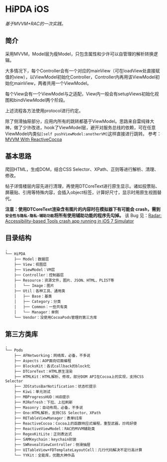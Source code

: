 # HiPDA iOS


*基于MVVM+RAC的一次实践。*

## 简介

采用MVVM，Model层为瘦Model，只包含属性和少许可以自管理的解析转换逻辑。

大多情况下，每个Controller会有一个对应的mainView（可在loadView处直接赋值的view），以ViewModel初始化Controller，Controller内再用该ViewModel初始化mainView，两者共用一个ViewModel。

每个View会有一个ViewModel与之适配，View内一般会有setupViews初始化视图和bindViewModel两个阶段。

上述流程各方法使用protocol进行约定。

除了侧滑抽屉部分，应用内所有的跳转都基于ViewModel。思路来自雷纯锋大神，做了少许改进，hook了ViewModel层，避开对服务总线的依赖，可在任意ViewModel内类似`[self pushViewModel:anotherVM]`这样直接进行跳转。
参考：[MVVM With ReactiveCocoa](http://blog.leichunfeng.com/blog/2016/02/27/mvvm-with-reactivecocoa/)


## 基本思路

爬回HTML，生成DOM，结合CSS Selector、XPath、正则等进行解析、清理、修改。

帖子详情楼层内容先进行清理，再使用DTCoreText进行原生显示。诸如投票贴、屏蔽贴、引用等特殊内容，会插入object标签，计算好尺寸，显示时用原生视图替代。

**注意：使用DTCoreText渲染含有图片的内容时在模拟器下有可能会 crash，需到`安全性与隐私-隐私-辅助功能`将所有使用辅助功能的程序先勾掉。**
该 Bug 见：[Radar: Accessibility-based Tools crash app running in iOS 7 Simulator
](https://www.cocoanetics.com/2013/11/radar-accessibility-based-tools-crash-app-running-in-ios-7-simulator/)


## 目录结构

    .
    └── HiPDA
        ├── Model：数据层
        ├── View：视图层
        ├── ViewModel：VM层
        ├── Controller：控制器层
        ├── Resource：资源文件，图片、JSON、HTML、PLIST等
        │   └── Image：图片
        ├── Util：各种工具、通用类
        │   ├── Base：基类
        │   ├── Category：分类
        │   ├── Common：一些共有类
        │   └── Manager：单例
        └── Vendor：没使用CocoaPods管理的第三方库


## 第三方类库

    .
    └── Pods
        ├── AFNetworking：网络库，必备，不多说
        ├── Aspects：AOP面向切面编程
        ├── BlocksKit：各式callback的block化
        ├── DTCoreText：HTML原生渲染
        ├── HTMLKit：HTML解析、修改，部分DOM API在Cocoa上的实现，支持CSS Selector
        ├── JDStatusBarNotification：状态栏提示
        ├── Kiwi：单元测试
        ├── MBProgressHUD：HUD提示
        ├── MJRefresh：下拉、上拉刷新
        ├── Masonry：自动布局，必备，不多说
        ├── Ono:HTML解析，支持CSS Selector、XPath
        ├── RETableViewManager：表单UI库
        ├── ReactiveCocoa：Cocoa上的函数响应式编程，重型武器，炒鸡好使
        ├── ReactiveViewModel：RAC的MVVM辅助类
        ├── RegexKitLite：正则表达式
        ├── SAMKeychain：keychain封装
        ├── SWRevealViewController：侧滑抽屉
        ├── UITableView+FDTemplateLayoutCell：几行代码解决不定行高计算
        └── YYKit：全能库，优酷大神作品